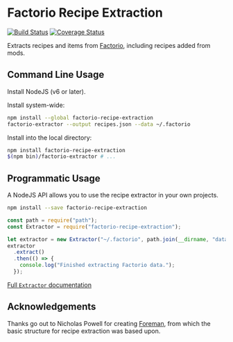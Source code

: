 # Factorio Recipe Extraction

[![Build Status](https://travis-ci.org/CodeLenny/factorio-recipe-extraction.svg?branch=master)](https://travis-ci.org/CodeLenny/factorio-recipe-extraction)
[![Coverage Status](https://coveralls.io/repos/github/CodeLenny/factorio-recipe-extraction/badge.svg?branch=master)](https://coveralls.io/github/CodeLenny/factorio-recipe-extraction?branch=master)

Extracts recipes and items from [Factorio][], including recipes added from mods.

## Command Line Usage

Install NodeJS (v6 or later).

Install system-wide:
```bash
npm install --global factorio-recipe-extraction
factorio-extractor --output recipes.json --data ~/.factorio
```

Install into the local directory:
```bash
npm install factorio-recipe-extraction
$(npm bin)/factorio-extractor # ...
```

## Programmatic Usage

A NodeJS API allows you to use the recipe extractor in your own projects.

```bash
npm install --save factorio-recipe-extraction
```

```js
const path = require("path");
const Extractor = require("factorio-recipe-extraction");

let extractor = new Extractor("~/.factorio", path.join(__dirname, "data-output.json"));
extractor
  .extract()
  .then(() => {
    console.log("Finished extracting Factorio data.");
  });
```

[Full `Extractor` documentation][api-Extractor]

## Acknowledgements

Thanks go out to Nicholas Powell for creating [Foreman][foreman], from which the basic structure for recipe extraction
was based upon.

[Factorio]: https://www.factorio.com/
[api-Extractor]: https://codelenny.github.io/factorio-recipe-extraction/Extractor.html
[foreman]: https://bitbucket.org/Nicksaurus/foreman/
